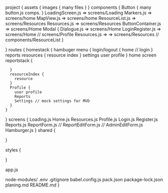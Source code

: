 project {
  assets {
    images {
      many files
    }
  }
  components {
    Button {
      many button.js comps.
    }
    LoadingScreen.js => screens/Loading
    Markers.js => screens/home
    MapView.js => screens/home
    ResourceList.js => screens/Resources
    Resources.js => screens/Resources 
    ButtonContainer.js => screens/Home
    Modal {
      Dialogue.js => screens/Home
      LoginRegister.js => screens/Home // screens/Profile
      Resources.js => => screens/Resources // components/ResourceList
    }

  }
  routes {
    homestack {
      hambuger menu {
        login/logout {
          home // login
        }
        reports
        resources {
          resource index
        }
        settings
        user profile
      }
      home screen
      reportstack {

      }
      resourceIndex {
        resource
      }
      Profile {
        user profile
        Reports
        Settings // mock settings for MVD
      }
    }
  }
  screens {
    Loading.js
    Home.js 
    Resources.js
    Profile.js
    Login.js
    Register.js
    Reports.js
    ReportForm.js // ReportEditForm.js // AdminEditForm.js
    Hamburger.js
  }
  shared {
    
  }

  styles {

  }

  app.js


  node-modules/
  .env
  .gitignore
  babel.config.js
  pack.json
  package-lock.json
  planing.md
  README.md
}